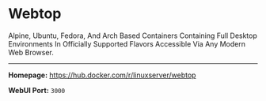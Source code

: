 # Webtop

Alpine, Ubuntu, Fedora, And Arch Based Containers Containing Full Desktop Environments In Officially Supported Flavors Accessible Via Any Modern Web Browser.

---

**Homepage:** https://hub.docker.com/r/linuxserver/webtop

**WebUI Port:** `3000`